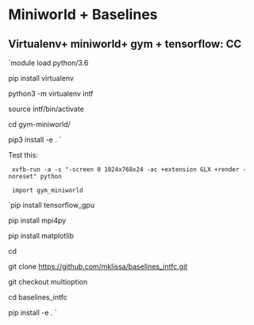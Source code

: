 # Miniworld + Baselines

## Virtualenv+ miniworld+ gym + tensorflow: CC

`module load python/3.6 

pip install virtualenv

python3 -m virtualenv intf

source intf/bin/activate

cd gym-miniworld/

pip3 install -e .
`

Test this:

     xvfb-run -a -s "-screen 0 1024x768x24 -ac +extension GLX +render -noreset" python
     
     import gym_miniworld

`pip install tensorflow_gpu

pip install mpi4py

pip install matplotlib


cd

git clone https://github.com/mklissa/baselines_intfc.git

git checkout multioption

cd baselines_intfc

pip install -e .
`
